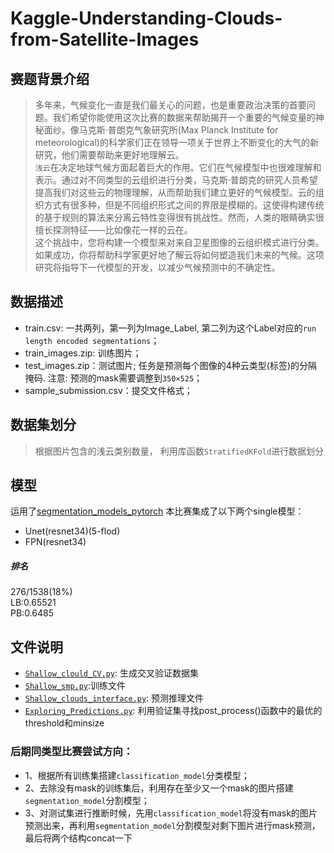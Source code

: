 # Kaggle-Understanding-Clouds-from-Satellite-Images
## 赛题背景介绍
> 多年来，气候变化一直是我们最关心的问题，也是重要政治决策的首要问题。我们希望你能使用这次比赛的数据来帮助揭开一个重要的气候变量的神秘面纱。像马克斯·普朗克气象研究所(Max Planck Institute for meteorological)的科学家们正在领导一项关于世界上不断变化的大气的新研究，他们需要帮助来更好地理解云。<br>
`浅云`在决定地球气候方面起着巨大的作用。它们在气候模型中也很难理解和表示。通过对不同类型的云组织进行分类，马克斯·普朗克的研究人员希望提高我们对这些云的物理理解，从而帮助我们建立更好的气候模型。云的组织方式有很多种，但是不同组织形式之间的界限是模糊的。这使得构建传统的基于规则的算法来分离云特性变得很有挑战性。然而，人类的眼睛确实很擅长探测特征——比如像花一样的云在。<br>
这个挑战中，您将构建一个模型来对来自卫星图像的云组织模式进行分类。如果成功，你将帮助科学家更好地了解云将如何塑造我们未来的气候。这项研究将指导下一代模型的开发，以减少气候预测中的不确定性。
## 数据描述
* train.csv: 一共两列，第一列为Image_Label, 第二列为这个Label对应的`run length encoded segmentations`；<br>
* train_images.zip: 训练图片； <br>
* test_images.zip：测试图片; 任务是预测每个图像的4种云类型(标签)的分隔掩码. 注意: 预测的mask需要调整到`350×525`；<br>
* sample_submission.csv：提交文件格式；<br>
## 数据集划分
>根据图片包含的浅云类别数量， 利用库函数`StratifiedKFold`进行数据划分
## 模型
运用了[segmentation_models_pytorch](https://github.com/qubvel/segmentation_models.pytorch)
本比赛集成了以下两个single模型：<br>
* Unet(resnet34)(5-flod)<br>
* FPN(resnet34)<br>
##### 排名
276/1538(18%)<br>
LB:0.65521 <br>
PB:0.6485
## 文件说明
* [`Shallow_clould_CV.py`](https://github.com/hierarchyJK/Kaggle-Understanding-Clouds-from-Satellite-Images/blob/master/Shallow_clould_CV.py): 生成交叉验证数据集<br>
* [`Shallow_smp.py`](https://github.com/hierarchyJK/Kaggle-Understanding-Clouds-from-Satellite-Images/blob/master/Shallow_smp.py):训练文件<br>
* [`Shallow_clouds_interface.py`](https://github.com/hierarchyJK/Kaggle-Understanding-Clouds-from-Satellite-Images/blob/master/Shallow_clouds_interface.py): 预测推理文件<br>
* [`Exploring_Predictions.py`](https://github.com/hierarchyJK/Kaggle-Understanding-Clouds-from-Satellite-Images/blob/master/Exploring_Predictions.py): 利用验证集寻找post_process()函数中的最优的threshold和minsize<br>

### 后期同类型比赛尝试方向：
* 1、根据所有训练集搭建`classification_model`分类模型；
* 2、去除没有mask的训练集后，利用存在至少又一个mask的图片搭建`segmentation_model`分割模型；
* 3、对测试集进行推断时候，先用`classification_model`将没有mask的图片预测出来，再利用`segmentation_model`分割模型对剩下图片进行mask预测，最后将两个结构concat一下

